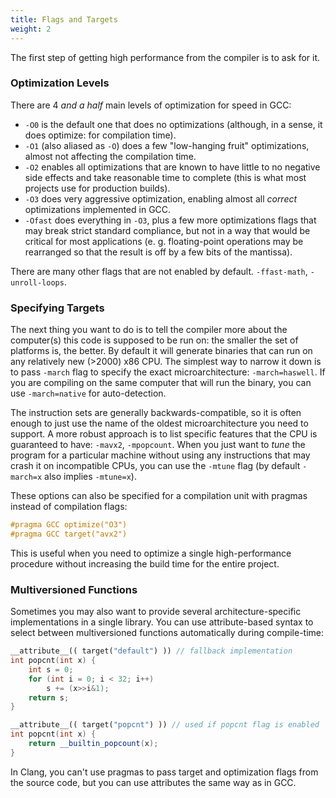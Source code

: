 ```yaml
---
title: Flags and Targets
weight: 2
---
```


The first step of getting high performance from the compiler is to ask for it.

### Optimization Levels

There are 4 *and a half* main levels of optimization for speed in GCC:

- `-O0` is the default one that does no optimizations (although, in a sense, it does optimize: for compilation time).
- `-O1` (also aliased as `-O`) does a few "low-hanging fruit" optimizations, almost not affecting the compilation time.
- `-O2` enables all optimizations that are known to have little to no negative side effects and take reasonable time to complete (this is what most projects use for production builds).
- `-O3` does very aggressive optimization, enabling almost all *correct* optimizations implemented in GCC.
- `-Ofast` does everything in `-O3`, plus a few more optimizations flags that may break strict standard compliance, but not in a way that would be critical for most applications (e. g. floating-point operations may be rearranged so that the result is off by a few bits of the mantissa).

There are many other flags that are not enabled by default. `-ffast-math`, `-unroll-loops`.

### Specifying Targets

The next thing you want to do is to tell the compiler more about the computer(s) this code is supposed to be run on: the smaller the set of platforms is, the better. By default it will generate binaries that can run on any relatively new (>2000) x86 CPU. The simplest way to narrow it down is to pass `-march` flag to specify the exact microarchitecture: `-march=haswell`. If you are compiling on the same computer that will run the binary, you can use `-march=native` for auto-detection.

The instruction sets are generally backwards-compatible, so it is often enough to just use the name of the oldest microarchitecture you need to support. A more robust approach is to list specific features that the CPU is guaranteed to have: `-mavx2`, `-mpopcount`. When you just want to *tune* the program for a particular machine without using any instructions that may crash it on incompatible CPUs, you can use the `-mtune` flag (by default `-march=x` also implies `-mtune=x`).

These options can also be specified for a compilation unit with pragmas instead of compilation flags:

```c++
#pragma GCC optimize("O3")
#pragma GCC target("avx2")
```

This is useful when you need to optimize a single high-performance procedure without increasing the build time for the entire project.

### Multiversioned Functions

Sometimes you may also want to provide several architecture-specific implementations in a single library. You can use attribute-based syntax to select between multiversioned functions automatically during compile-time:

```c++
__attribute__(( target("default") )) // fallback implementation
int popcnt(int x) {
    int s = 0;
    for (int i = 0; i < 32; i++)
        s += (x>>i&1);
    return s;
}

__attribute__(( target("popcnt") )) // used if popcnt flag is enabled
int popcnt(int x) {
    return __builtin_popcount(x);
}
```

In Clang, you can't use pragmas to pass target and optimization flags from the source code, but you can use attributes the same way as in GCC.
